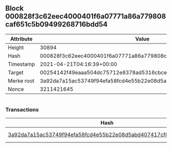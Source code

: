 ## Block 000828f3c62eec4000401f6a07771a86a779808caf651c5b09499268716bdd54

Attribute | Value
--- | ---
Height | 30894
Hash | 000828f3c62eec4000401f6a07771a86a779808caf651c5b09499268716bdd54
Timestamp | 2021-04-21T04:16:39+00:00
Target | 00254142f49eaaa504dc75712e8378ad5316cbcead634704b3734b6271167cc4
Merke root | 3a92da7a15ac53749f94efa58fcd4e55b22e08d5abd407417cf0842522fa7eb7
Nonce | 3211421645

```

```

### Transactions

Hash | Amount
--- | ---
[3a92da7a15ac53749f94efa58fcd4e55b22e08d5abd407417cf0842522fa7eb7](3a92da7a15ac53749f94efa58fcd4e55b22e08d5abd407417cf0842522fa7eb7.md) | 10.00000000 SKEPTI 
